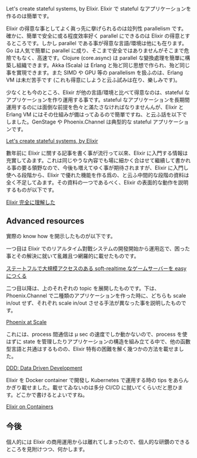 <!--
{"id":"26006613407276252","title":"Elixir で stateful なアプリケーションを作るのは簡單です","categories":["Programming","Elixir"],"draft":"no"}
-->

Let's create stateful systems, by Elixir. Elixir で stateful なアプリケーションを作るのは簡單です。

Elixir の得意な事としてよく眞っ先に擧げられるのは竝列性 parallelism です。確かに、簡單で安全に或る程度效率好く parallel にできるのは Elixir の得意とするところです。しかし parallel である事が得意な言語/環境は他にも在ります。Go は人気で簡單に parallel に成り、そこまで安全ではありませんがそこまで危險でもなく、高速です。Clojure (core.async) は parallel な變換處理を簡單に構築し組織できます。Akka (Scala) は Erlang と殆ど同じ思想で作られ、殆ど同じ事を實現できます。また SIMD や GPU 等の parallelism を扱ふのは、Erlang VM は未だ苦手です (これも得意にしようと云ふ試みは在り、樂しみです)。

少なくとも今のところ、Elixir が他の言語/環境と比べて得意なのは、stateful なアプリケーションを作り運用する事です。stateful なアプリケーションを長期間運用するのには面倒な前提を色々と滿たさなければなりませんんが、Elixir と Erlang VM にはその仕組みが備はってゐるので簡單ですね、と云ふ話を以下でしました。GenStage や Phoenix.Channel は典型的な stateful アプリケーションです。

<script async class="speakerdeck-embed" data-id="5dc906bbf0834b34b6b359edd5d0cc4d" data-ratio="1.77777777777778" src="//speakerdeck.com/assets/embed.js"></script>

[Let's create stateful systems, by Elixir](https://speakerdeck.com/ne_sachirou/lets-create-stateful-systems-by-elixir)

數年前に Elixir に關する記事を書く事が流行って以來、Elixir に入門する情報は充實してゐます。これは同じやうな內容でも場に細かく合はせて繼續して書かれる事の要る領野なので、今後も増えてゆく事が期待されますが、Elixir に入門し使へる段階から、Elixir で優れた機能を作る爲の、と云ふ中間的な段階の資料は全く不足してゐます。その資料の一つであるべく、Elixir の表面的な動作を説明するものが以下です。

<script async class="speakerdeck-embed" data-id="cb3572677d9d42279b9facb5361c08c5" data-ratio="1.77777777777778" src="//speakerdeck.com/assets/embed.js"></script>

[Elixir 完全に理解した](https://speakerdeck.com/ne_sachirou/elixirwan-quan-nili-jie-sita)

## Advanced resources

實際の know how を開示したものが以下です。

一つ目は Elixir でのリアルタイム對戰システムの開發開始から運用迄で、困った事とその解決に就いて亂雜且つ網羅的に載せたものです。

<script async class="speakerdeck-embed" data-id="78d6aaeac6ec425c9f23a169414e5cac" data-ratio="1.77777777777778" src="//speakerdeck.com/assets/embed.js"></script>

[ステートフルで大規模アクセスのある soft-realtime なゲームサーバーを easy につくる](https://speakerdeck.com/ne_sachirou/sutetohurudeda-gui-mo-akusesufalsearusoft-realtimenagemusabawoeasynitukuru)

二つ目以降は、上のそれぞれの topic を展開したものです。下は、Phoenix.Channel で二種類のアプリケーションを作った時に、どちらも scale in/out せず、それぞれ scale in/out させる手法が異なった事を説明したものです。

<script async class="speakerdeck-embed" data-id="b5bca9558bde4c72a53a4aff2825951c" data-ratio="1.33333333333333" src="//speakerdeck.com/assets/embed.js"></script>

[Phoenix at Scale](https://speakerdeck.com/ne_sachirou/phoenix-at-scale)

これには、process 間通信は μ sec の速度でしか動かないので、process を使はずに state を管理したりアプリケーションの構造を組み立てる中で、他の函數型言語と共通はするものの、Elixir 特有の困難を解く幾つかの方法を載せました。

<script async class="speakerdeck-embed" data-id="ac7e5f6e7fe14c3a862a4b567fad532a" data-ratio="1.77777777777778" src="//speakerdeck.com/assets/embed.js"></script>

[DDD: Data Driven Development](https://speakerdeck.com/ne_sachirou/ddd-data-driven-development)

Elixir を Docker container で開發し Kubernetes で運用する時の tips をあらんかぎり載せました。載せてゐないのは多分 CI/CD に就いてくらいだと思ひます。どこかで書けるとよいですね。

<script async class="speakerdeck-embed" data-id="80bae87e23a74ae6ad021d906f364be9" data-ratio="1.77777777777778" src="//speakerdeck.com/assets/embed.js"></script>

[Elixir on Containers](https://speakerdeck.com/ne_sachirou/elixir-on-containers)

## 今後

個人的には Elixir の商用運用からは離れてしまったので、個人的な研鑽のできるところを見附けつつ、何かします。
